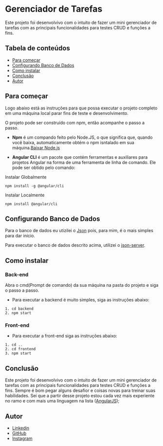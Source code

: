 # Gerenciador de Tarefas

Este projeto foi desenvolvivo com o intuito de fazer um mini gerenciador de tarefas com as principais funcionalidades para testes CRUD e funções a fins.

## Tabela de conteúdos

<a name='ancora'></a>
- [Para começar](#ancora1)
- [Configurando Banco de Dados](#ancora2)
- [Como instalar](#ancora3)
- [Conclusão](#ancora4)
- [Autor](#ancora5)

<a id="ancora1"></a>

## Para começar

Logo abaixo está as instruções para que possa executar o projeto completo em uma máquina local parar fins de teste e desenvolvimento. 

O projeto pode ser construído com npm, então acompanhe o passo a passo.

* **Npm** é um compando feito pelo Node.JS, o que significa que, quando você baixa, automaticamente obtém o npm isntalado em sua máquina.[Baixar Node.js](https://nodejs.org/en/download/)

* **Angular CLI** é um pacote que contém ferramentas e auxiliares para projetos Angular na forma de uma ferramenta de linha de comando. Ele pode ser obtido pelo comando: 

Instalar Globalmente
```
npm install -g @angular/cli
```

Instalar Localmente
```
npm install @angular/cli
```

<a id="ancora2"></a>

## Configurando Banco de Dados

Para o banco de dados eu utizilei o [Json](https://www.json.org/json-en.html) pois, para mim, é o mais simples para dar início.

Para executar o banco de dados descrito acima, utilizei o [json-server](https://github.com/typicode/json-server).


<a id="ancora3"></a>

## Como instalar

### Back-end

Abra o cmd(Prompt de comando) da sua máquina na pasta do projeto e siga o passo a passo.

* Para executar a backend é muito simples, siga as instruções abaixo:

```
1. cd backend
2. npm start
```

### Front-end

* Para executar a front-end siga as instruções abaixo:

```
1. cd ..
2. cd frontend
3. npm start
```

<a id="ancora4"></a>

## Conclusão

Este projeto foi desenvolvivo com o intuito de fazer um mini gerenciador de tarefas com as principais funcionalidades para testes CRUD e funções a fins. Sempre é bom pegar alguns desafior e coisas novas para treinar suas habilidades. Sei que a partir desse projeto estou cada vez mais experiente no ramo e com mais uma linguagem na lista ([AngularJS](https://angular.io/));

<a id="ancora4"></a>

## Autor

* [Linkedin](https://www.linkedin.com/in/gabriel-albuquerque1926/)
* [GitHub](https://github.com/GabrielAlbuquerque19)
* [Instagram](https://www.instagram.com/felipe.vish/)

